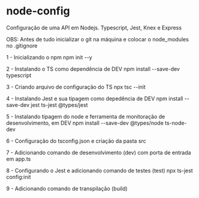 # node-config
Configuração de uma API em Nodejs. Typescript, Jest, Knex e Express

OBS: Antes de tudo inicializar o git na máquina e colocar o node_modules no .gitignore

1 - Inicializando o npm
    npm init --y

2 - Instalando o TS como dependência de DEV
    npm install --save-dev typescript

3 - Criando arquivo de configuração do TS
    npx tsc --init

4 - Instalando Jest e sua tipagem como depedência de DEV
    npm install --save-dev jest ts-jest @types/jest

5 - Instalando tipagem do node e ferramenta de monitoração de desenvolvimento, em DEV
     npm install --save-dev @types/node ts-node-dev

6 - Configuração do tsconfig.json e criação da pasta src

7 - Adicionando comando de desenvolvimento (dev) com porta de entrada em app.ts

8 - Configurando o Jest e adicionando comando de testes (test)
    npx ts-jest config:init

9 - Adicionando comando de transpilação (build)
